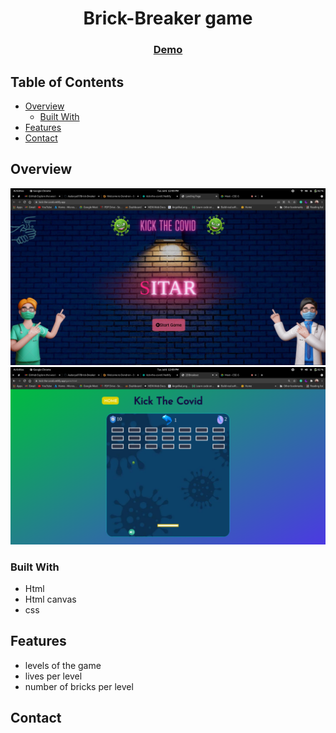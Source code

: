 <!-- Please update value in the {}  -->

<h1 align="center">Brick-Breaker game</h1>

<div align="center">
  <h3>
    <a href="https://kick-the-covid.netlify.app/">
      Demo
    </a>
  </h3>
</div>

<!-- TABLE OF CONTENTS -->

## Table of Contents

- [Overview](#overview)
  - [Built With](#built-with)
- [Features](#features)
- [Contact](#contact)


<!-- OVERVIEW -->

## Overview

![screenshot](./images/img1.png)
![screenshot](./images/img2.png)
### Built With

<!-- This section should list any major frameworks that you built your project using. Here are a few examples.-->

- Html
- Html canvas
- css

## Features

- levels of the game 
- lives per level
- number of bricks per level

## Contact

